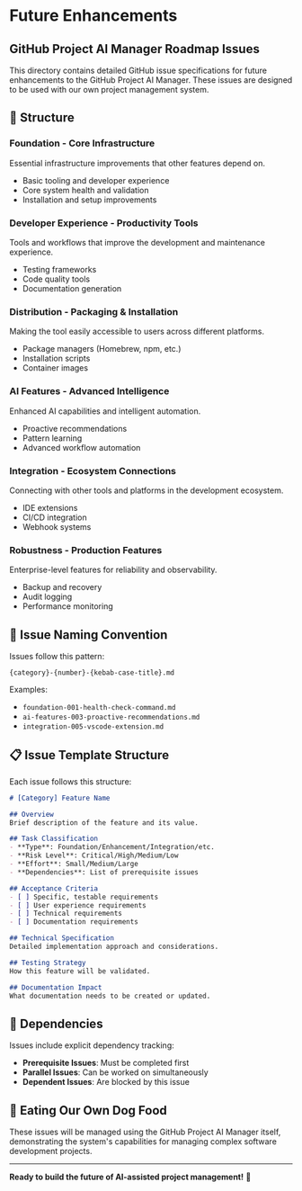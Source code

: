 # Future Enhancements
## GitHub Project AI Manager Roadmap Issues

This directory contains detailed GitHub issue specifications for future enhancements to the GitHub Project AI Manager. These issues are designed to be used with our own project management system.

## 📁 Structure

### **Foundation** - Core Infrastructure
Essential infrastructure improvements that other features depend on.
- Basic tooling and developer experience
- Core system health and validation
- Installation and setup improvements

### **Developer Experience** - Productivity Tools  
Tools and workflows that improve the development and maintenance experience.
- Testing frameworks
- Code quality tools
- Documentation generation

### **Distribution** - Packaging & Installation
Making the tool easily accessible to users across different platforms.
- Package managers (Homebrew, npm, etc.)
- Installation scripts
- Container images

### **AI Features** - Advanced Intelligence
Enhanced AI capabilities and intelligent automation.
- Proactive recommendations
- Pattern learning
- Advanced workflow automation

### **Integration** - Ecosystem Connections
Connecting with other tools and platforms in the development ecosystem.
- IDE extensions
- CI/CD integration
- Webhook systems

### **Robustness** - Production Features
Enterprise-level features for reliability and observability.
- Backup and recovery
- Audit logging
- Performance monitoring

## 🎯 Issue Naming Convention

Issues follow this pattern:
```
{category}-{number}-{kebab-case-title}.md
```

Examples:
- `foundation-001-health-check-command.md`
- `ai-features-003-proactive-recommendations.md`
- `integration-005-vscode-extension.md`

## 📋 Issue Template Structure

Each issue follows this structure:

```markdown
# [Category] Feature Name

## Overview
Brief description of the feature and its value.

## Task Classification
- **Type**: Foundation/Enhancement/Integration/etc.
- **Risk Level**: Critical/High/Medium/Low
- **Effort**: Small/Medium/Large
- **Dependencies**: List of prerequisite issues

## Acceptance Criteria
- [ ] Specific, testable requirements
- [ ] User experience requirements
- [ ] Technical requirements
- [ ] Documentation requirements

## Technical Specification
Detailed implementation approach and considerations.

## Testing Strategy
How this feature will be validated.

## Documentation Impact
What documentation needs to be created or updated.
```

## 🔗 Dependencies

Issues include explicit dependency tracking:
- **Prerequisite Issues**: Must be completed first
- **Parallel Issues**: Can be worked on simultaneously  
- **Dependent Issues**: Are blocked by this issue

## 🎪 Eating Our Own Dog Food

These issues will be managed using the GitHub Project AI Manager itself, demonstrating the system's capabilities for managing complex software development projects.

---

**Ready to build the future of AI-assisted project management!** 🚀